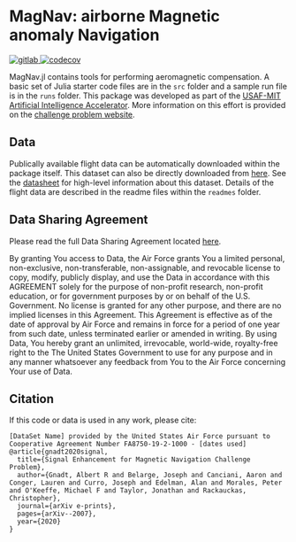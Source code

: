 # MagNav: airborne Magnetic anomaly Navigation

<p align="left">
    <a href="https://gitlab.com/gnadt/MagNav.jl/-/jobs">
        <img src="https://gitlab.com/gnadt/MagNav.jl/badges/master/pipeline.svg" title="gitlab">
    </a>
    <a href="https://app.codecov.io/gh/MIT-AI-Accelerator/MagNav.jl">
        <img src="https://codecov.io/gh/MIT-AI-Accelerator/MagNav.jl/branch/master/graph/badge.svg" title="codecov">
    </a>
</p>

<!-- https://gnadt.gitlab.io/MagNav.jl/ -->

<!-- https://github.com/pkofod/QuantileRegressions.jl/blob/master/.travis.yml -->

<!-- - Bickel1979, Canciani2016, Canciani2017, Canciani2021, Gnadt2022, Gnadt2022a -->

<!-- full suite of tools for performing airborne Magnetic anomaly Navigation, including flight path & INS data import or simulation, mapping, aeromagnetic compensation, and navigation.  -->

MagNav.jl contains tools for performing aeromagnetic compensation. A basic set of Julia starter code files are in the `src` folder and a sample run file is in the `runs` folder. This package was developed as part of the [USAF-MIT Artificial Intelligence Accelerator](https://aia.mit.edu/). More information on this effort is provided on the [challenge problem website](https://magnav.mit.edu/).

## Data

Publically available flight data can be automatically downloaded within the package itself. This dataset can also be directly downloaded from [here](https://doi.org/10.5281/zenodo.4271803). See the [datasheet](https://github.com/MIT-AI-Accelerator/MagNav.jl/blob/master/readmes/datasheet_sgl_2020_train.pdf) for high-level information about this dataset. Details of the flight data are described in the readme files within the `readmes` folder.

## Data Sharing Agreement

Please read the full Data Sharing Agreement located [here](https://github.com/MIT-AI-Accelerator/MagNav.jl/blob/master/readmes/DATA_SHARING_AGREEMENT.md).

By granting You access to Data, the Air Force grants You a limited personal, non-exclusive, non-transferable, non-assignable, and revocable license to copy, modify, publicly display, and use the Data in accordance with this AGREEMENT solely for the purpose of non-profit research, non-profit education, or for government purposes by or on behalf of the U.S. Government. No license is granted for any other purpose, and there are no implied licenses in this Agreement. This Agreement is effective as of the date of approval by Air Force and remains in force for a period of one year from such date, unless terminated earlier or amended in writing. By using Data, You hereby grant an unlimited, irrevocable, world-wide, royalty-free right to the The United States Government to use for any purpose and in any manner whatsoever any feedback from You to the Air Force concerning Your use of Data.

## Citation

If this code or data is used in any work, please cite:

```
[DataSet Name] provided by the United States Air Force pursuant to Cooperative Agreement Number FA8750-19-2-1000 - [dates used]
@article{gnadt2020signal,
  title={Signal Enhancement for Magnetic Navigation Challenge Problem},
  author={Gnadt, Albert R and Belarge, Joseph and Canciani, Aaron and Conger, Lauren and Curro, Joseph and Edelman, Alan and Morales, Peter and O'Keeffe, Michael F and Taylor, Jonathan and Rackauckas, Christopher},
  journal={arXiv e-prints},
  pages={arXiv--2007},
  year={2020}
}
```
